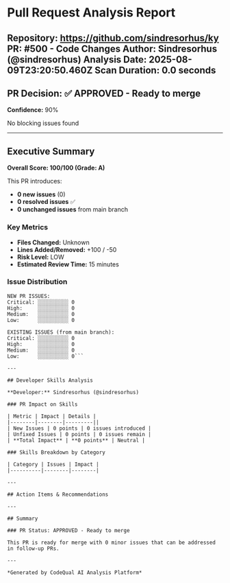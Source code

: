 # Pull Request Analysis Report

**Repository:** https://github.com/sindresorhus/ky
**PR:** #500 - Code Changes
**Author:** Sindresorhus (@sindresorhus)
**Analysis Date:** 2025-08-09T23:20:50.460Z
**Scan Duration:** 0.0 seconds
---

## PR Decision: ✅ APPROVED - Ready to merge

**Confidence:** 90%

No blocking issues found

---

## Executive Summary

**Overall Score: 100/100 (Grade: A)**

This PR introduces:
- **0 new issues** (0)
- **0 resolved issues** ✅
- **0 unchanged issues** from main branch

### Key Metrics
- **Files Changed:** Unknown
- **Lines Added/Removed:** +100 / -50
- **Risk Level:** LOW
- **Estimated Review Time:** 15 minutes

### Issue Distribution
```
NEW PR ISSUES:
Critical: ░░░░░░░░░░ 0
High:     ░░░░░░░░░░ 0
Medium:   ░░░░░░░░░░ 0
Low:      ░░░░░░░░░░ 0

EXISTING ISSUES (from main branch):
Critical: ░░░░░░░░░░ 0
High:     ░░░░░░░░░░ 0
Medium:   ░░░░░░░░░░ 0
Low:      ░░░░░░░░░░ 0```

---

## Developer Skills Analysis

**Developer:** Sindresorhus (@sindresorhus)

### PR Impact on Skills

| Metric | Impact | Details |
|--------|--------|---------||
| New Issues | 0 points | 0 issues introduced |
| Unfixed Issues | 0 points | 0 issues remain |
| **Total Impact** | **0 points** | Neutral |

### Skills Breakdown by Category

| Category | Issues | Impact |
|----------|--------|--------|

---

## Action Items & Recommendations

---

## Summary

### PR Status: APPROVED - Ready to merge

This PR is ready for merge with 0 minor issues that can be addressed in follow-up PRs.

---

*Generated by CodeQual AI Analysis Platform*
